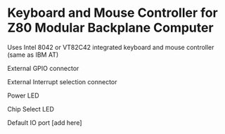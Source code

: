 # Keyboard and Mouse Controller for Z80 Modular Backplane Computer

Uses Intel 8042 or VT82C42 integrated keyboard and mouse controller (same as IBM AT)

External GPIO connector

External Interrupt selection connector

Power LED

Chip Select LED

Default IO port [add here]
